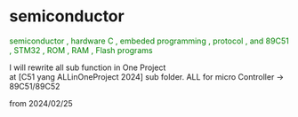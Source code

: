 # semiconductor 
<span style="color: green"> 
semiconductor , hardware C , embeded programming , protocol , and 89C51 , STM32 ,  ROM , RAM , Flash programs <br>
</span>

I will rewrite all sub function in One Project <br>
at [C51 yang ALLinOneProject 2024] sub folder.  ALL for micro Controller -> 89C51/89C52 <br>

from 2024/02/25  <br>
